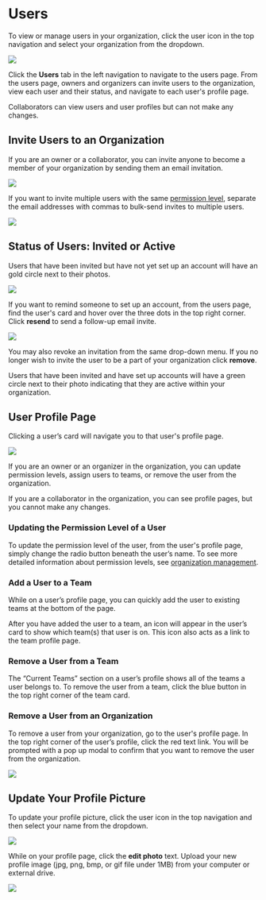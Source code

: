 # Users

To view or manage users in your organization, click the user icon in the top navigation and select your organization from the dropdown.

![](/img/organizations/org-account-settings.jpg)

Click the **Users** tab in the left navigation to navigate to the users page. From the users page, owners and organizers can invite users to the organization, view each user and their status, and navigate to each user's profile page.

Collaborators can view users and user profiles but can not make any changes.

## Invite Users to an Organization

If you are an owner or a collaborator, you can invite anyone to become a member of your organization by sending them an email invitation.

![](/img/organizations/org-inviteuser.jpg)

If you want to invite multiple users with the same [permission level](/organizations/management.md), separate the email addresses with commas to bulk-send invites to multiple users.

![](/img/organizations/org-invite-multiple.jpg)

## Status of Users: Invited or Active
Users that have been invited but have not yet set up an account will have an gold circle next to their photos.

![](/img/organizations/org-status-orange-grey-dots.jpg)


If you want to remind someone to set up an account, from the users page, find the user's card and hover over the three dots in the top right corner. Click **resend** to send a follow-up email invite.

![](/img/organizations/org-status-resend.jpg)

You may also revoke an invitation from the same drop-down menu. If you no longer wish to invite the user to be a part of your organization click **remove**.

Users that have been invited and have set up accounts will have a green circle next to their photo indicating that they are active within your organization.

## User Profile Page
Clicking a user’s card will navigate you to that user's profile page.

![](/img/organizations/org-user-profile.jpg)

If you are an owner or an organizer in the organization, you can update permission levels, assign users to teams, or remove the user from the organization.

If you are a collaborator in the organization, you can see profile pages, but you cannot make any changes.

### Updating the Permission Level of a User
To update the permission level of the user, from the user's profile page, simply change the radio button beneath the user’s name. To see more detailed information about permission levels, see [organization management](/organizations/management.md).

### Add a User to a Team
While on a user’s profile page, you can quickly add the user to existing teams at the bottom of the page.

After you have added the user to a team, an icon will appear in the user’s card to show which team(s) that user is on. This icon also acts as a link to the team profile page.

### Remove a User from a Team
The “Current Teams” section on a user’s profile shows all of the teams a user belongs to. To remove the user from a team, click the blue button in the top right corner of the team card.

### Remove a User from an Organization
To remove a user from your organization, go to the user's profile page. In the top right corner of the user’s profile, click the red text link. You will be prompted with a pop up modal to confirm that you want to remove the user from the organization.

![](/img/organizations/org-user-profile.jpg)

## Update Your Profile Picture
To update your profile picture, click the user icon in the top navigation and then select your name from the dropdown.

![](/img/organizations/org-account-settings.jpg)

While on your profile page, click the **edit photo** text. Upload your new profile image (jpg, png, bmp, or gif file under 1MB) from your computer or external drive.

![](/img/organizations/org-update-profile-pic.jpg)
